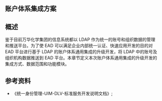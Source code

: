 ## 账户体系集成方案

## 概述

鉴于目前万华化学集团的信息系统都以 LDAP 作为统一的账号和组织数据的管理和推送平台。为了使 EAD 可以满足企业内部统一认证、快速应用开发的目的对 EAD 平台进行基于 LDAP 的账户体系通用集成的升级开发，将 LDAP 中的账号及组织机构数据推送到 EAD 平台。本章节定义本次账户体系通用集成的升级开发的集成方式、数据范围和功能模块。

## 参考资料

- 《统一身份管理-UIM-DLV-标准服务开发说明文档》;
